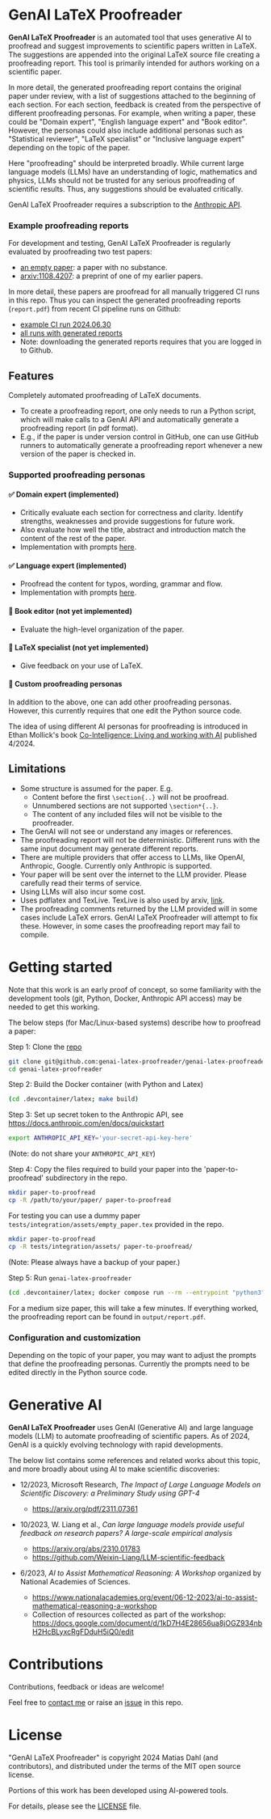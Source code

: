 # GenAI LaTeX Proofreader

**GenAI LaTeX Proofreader** is an automated tool that uses generative AI to proofread and suggest improvements to scientific papers written in LaTeX.
The suggestions are appended into the original LaTeX source file creating a proofreading report.
This tool is primarily intended for authors working on a scientific paper.

In more detail, the generated proofreading report contains the original paper under review, with a list of suggestions attached to the beginning of each section.
For each section, feedback is created from the perspective of different proofreading personas.
For example, when writing a paper, these could be "Domain expert", "English language expert" and "Book editor".
However, the personas could also include additional personas such as "Statistical reviewer", "LaTeX specialist" or "Inclusive language expert" depending on the topic of the paper.

Here "proofreading" should be interpreted broadly.
While current large language models (LLMs) have an understanding of logic, mathematics and physics, LLMs should not be trusted for any serious proofreading of scientific results.
Thus, any suggestions should be evaluated critically.

GenAI LaTeX Proofreader requires a subscription to the [Anthropic API](https://www.anthropic.com).

### Example proofreading reports

For development and testing, GenAI LaTeX Proofreader is regularly evaluated by proofreading two test papers:
  - [an empty paper](tests/integration/assets/empty_paper.tex): a paper with no substance.
  - [arxiv:1108.4207](https://arxiv.org/abs/1108.4207): a preprint of one of my earlier papers.

In more detail, these papers are proofread for all manually triggered CI runs in this repo.
Thus you can inspect the generated proofreading reports (`report.pdf`) from recent CI pipeline runs on Github:
   - [example CI run 2024.06.30](https://github.com/genai-latex-proofreader/genai-latex-proofreader/actions/runs/9730918068)
   - [all runs with generated reports](https://github.com/genai-latex-proofreader/genai-latex-proofreader/actions?query=event%3Aworkflow_dispatch+branch%3Amain)
   - Note: downloading the generated reports requires that you are logged in to Github.

## Features
Completely automated proofreading of LaTeX documents.
- To create a proofreading report, one only needs to run a Python script, which will make calls to a GenAI API and automatically generate a proofreading report (in pdf format).
- E.g., if the paper is under version control in GitHub, one can use GitHub runners to automatically generate a proofreading report whenever a new version of the paper is checked in.

### Supported proofreading personas

#### ✅ Domain expert (implemented)
- Critically evaluate each section for correctness and clarity. Identify strengths, weaknesses and provide suggestions for future work.
- Also evaluate how well the title, abstract and introduction match the content of the rest of the paper.
- Implementation with prompts [here](genai_latex_proofreader/genai_proofreader/proofreaders/domain_expert.py).

#### ✅ Language expert (implemented)
- Proofread the content for typos, wording, grammar and flow.
- Implementation with prompts [here](genai_latex_proofreader/genai_proofreader/proofreaders/language_expert.py).

#### 🚧 Book editor (not yet implemented)
- Evaluate the high-level organization of the paper.

#### 🚧 LaTeX specialist (not yet implemented)
- Give feedback on your use of LaTeX.

#### 🚧 Custom proofreading personas
In addition to the above, one can add other proofreading personas. However, this currently requires that one edit the Python source code.

The idea of using different AI personas for proofreading is introduced in Ethan Mollick's book [Co-Intelligence: Living and working with AI](https://www.amazon.com/Co-Intelligence-Living-Working-Ethan-Mollick/dp/059371671X) published 4/2024.

## Limitations
- Some structure is assumed for the paper. E.g.
   - Content before the first `\section{..}` will not be proofread.
   - Unnumbered sections are not supported `\section*{..}`.
   - The content of any included files will not be visible to the proofreader.
- The GenAI will not see or understand any images or references.
- The proofreading report will not be deterministic. Different runs with the same input document may generate different reports.
- There are multiple providers that offer access to LLMs, like OpenAI, Anthropic, Google. Currently only Anthropic is supported.
- Your paper will be sent over the internet to the LLM provider. Please carefully read their terms of service.
- Using LLMs will also incur some cost.
- Uses pdflatex and TexLive. TexLive is also used by arxiv, [link](https://info.arxiv.org/help/faq/texlive.html).
- The proofreading comments returned by the LLM provided will in some cases include LaTeX errors. GenAI LaTeX Proofreader will attempt to fix these. However, in some cases the proofreading report may fail to compile.


# Getting started

Note that this work is an early proof of concept, so some familiarity with the development tools (git, Python, Docker, Anthropic API access) may be needed to get this working.

The below steps (for Mac/Linux-based systems) describe how to proofread a paper:

Step 1: Clone the [repo](https://github.com/genai-latex-proofreader/genai-latex-proofreader)
```bash
git clone git@github.com:genai-latex-proofreader/genai-latex-proofreader.git
cd genai-latex-proofreader
```

Step 2: Build the Docker container (with Python and Latex)
```bash
(cd .devcontainer/latex; make build)
```

Step 3: Set up secret token to the Anthropic API, see https://docs.anthropic.com/en/docs/quickstart

```bash
export ANTHROPIC_API_KEY='your-secret-api-key-here'
```

(Note: do not share your `ANTHROPIC_API_KEY`)

Step 4: Copy the files required to build your paper into the 'paper-to-proofread' subdirectory in the repo.
```bash
mkdir paper-to-proofread
cp -R /path/to/your/paper/ paper-to-proofread
```

For testing you can use a dummy paper `tests/integration/assets/empty_paper.tex` provided in the repo.

```bash
mkdir paper-to-proofread
cp -R tests/integration/assets/ paper-to-proofread/
```

(Note: Please always have a backup of your paper.)

Step 5: Run `genai-latex-proofreader`

```bash
(cd .devcontainer/latex; docker compose run --rm --entrypoint "python3" genai-latex-proofreader-service -m genai_latex_proofreader.cli --input_latex_path paper-to-proofread/empty_paper.tex --output_report_filepath output/report.tex)
```

For a medium size paper, this will take a few minutes.
If everything worked, the proofreading report can be found in `output/report.pdf`.

### Configuration and customization

Depending on the topic of your paper, you may want to adjust the prompts that define the proofreading personas. Currently the prompts need to be edited directly in the Python source code.

# Generative AI

**GenAI LaTeX Proofreader** uses GenAI (Generative AI) and large language models (LLM) to automate proofreading of scientific papers.
As of 2024, GenAI is a quickly evolving technology with rapid developments.

The below list contains some references and related works about this topic, and more broadly about using AI to make scientific discoveries:

- 12/2023, Microsoft Research, *The Impact of Large Language Models on Scientific Discovery: a Preliminary Study using GPT-4*
    - https://arxiv.org/pdf/2311.07361

- 10/2023, W. Liang et al., *Can large language models provide useful feedback on research papers? A large-scale empirical analysis*
    - https://arxiv.org/abs/2310.01783
    - https://github.com/Weixin-Liang/LLM-scientific-feedback

- 6/2023, *AI to Assist Mathematical Reasoning: A Workshop* organized by National Academies of Sciences.
   - https://www.nationalacademies.org/event/06-12-2023/ai-to-assist-mathematical-reasoning-a-workshop
   - Collection of resources collected as part of the workshop: https://docs.google.com/document/d/1kD7H4E28656ua8jOGZ934nbH2HcBLyxcRgFDduH5iQ0/edit


# Contributions

Contributions, feedback or ideas are welcome!

Feel free to [contact me](https://github.com/matiasdahl) or raise an [issue](https://github.com/genai-latex-proofreader/genai-latex-proofreader/issues) in this repo.

# License

"GenAI LaTeX Proofreader" is copyright 2024 Matias Dahl (and contributors), and distributed under the terms of the MIT open source license.

Portions of this work has been developed using AI-powered tools.

For details, please see the [LICENSE](LICENSE.md) file.